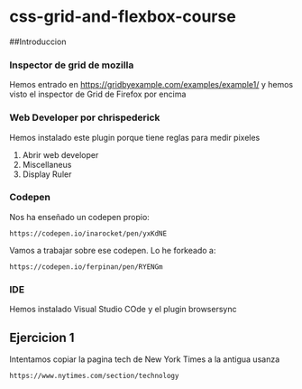 # css-grid-and-flexbox-course

##Introduccion

### Inspector de grid de mozilla

Hemos entrado en https://gridbyexample.com/examples/example1/ y hemos visto el inspector de Grid de Firefox por encima

### Web Developer por chrispederick

Hemos instalado este plugin porque tiene reglas para medir pixeles
	
1. Abrir web developer
2. Miscellaneus
3. Display Ruler
	
### Codepen

Nos ha enseñado un codepen propio:

	https://codepen.io/inarocket/pen/yxKdNE
	
Vamos a trabajar sobre ese codepen. Lo he forkeado a:

	https://codepen.io/ferpinan/pen/RYENGm

### IDE

Hemos instalado Visual Studio COde y el plugin browsersync

## Ejercicion 1

Intentamos copiar la pagina tech de New York Times a la antigua usanza

	https://www.nytimes.com/section/technology